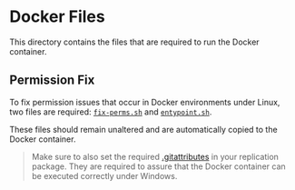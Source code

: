 # Docker Files

This directory contains the files that are required to run the Docker container.

## Permission Fix
To fix permission issues that occur in Docker environments under Linux, two files are required: [`fix-perms.sh`](fix-perms.sh) and [`entypoint.sh`](entrypoint.sh).

These files should remain unaltered and are automatically copied to the Docker container.

> Make sure to also set the required [.gitattributes](../.gitattributes) in your replication package. They are required to assure that the Docker container can be executed correctly under Windows.

